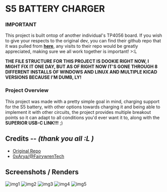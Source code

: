 # S5 BATTERY CHARGER

### IMPORTANT

This project is built ontop of another individual's TP4056 board. If you wish to give your respects to the original dev, you can find their github repo that it was pulled from **[here](https://github.com/alltheworld/tp4056)**, any visits to their repo would be greatly appreciated, making sure we all work together is important! >:L

**THE FILE STRUCTURE FOR THIS PROJECT IS DOOKIE RIGHT NOW, I MIGHT FIX IT ONE DAY, BUT AS OF RIGHT NOW IT'S GONE THROUGH 8 DIFFERENT INSTALLS OF WINDOWS AND LINUX AND MULTIPLE KICAD VERSIONS BECAUSE I'M DUMB, LY!**

### Project Overview

This project was made with a pretty simple goal in mind, charging support for the S5 battery, with other options towards charging it and being able to implement it with other circuits, the project provides multiple breakout points so it can adapt to all conditions you'd ever want it to, along with the **SUPERIOR USB-C LINK!!!** ;)

## Credits -- *(thank you all :L )*
- [Original Repo](https://github.com/alltheworld/tp4056)
- [0xArya/@FairywrenTech](https://twitter.com/FairywrenTech)

## Screenshots / Renders

![img1](https://github.com/YourAva/S5_Battery_Charger/assets/127442971/5794f7f9-4913-4a48-8444-5f50d95769da)
![img2](https://github.com/YourAva/S5_Battery_Charger/assets/127442971/65caca2b-d4b6-47f1-ae40-d332abacfb3b)
![img3](https://github.com/YourAva/S5_Battery_Charger/assets/127442971/6bbb5ec0-71f7-4eff-af99-45c1a6fd2e62)
![img4](https://github.com/YourAva/S5_Battery_Charger/assets/127442971/90578637-0dff-4ec2-910f-88c17ac1f259)
![img5](https://github.com/YourAva/S5_Battery_Charger/assets/127442971/a70a8fd6-a125-4438-868c-e45e9c0b1ec4)
